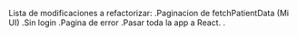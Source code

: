 Lista de modificaciones a refactorizar: 
.Paginacion de fetchPatientData (Mi UI)
.Sin login
.Pagina de error
.Pasar toda la app a React.
.
